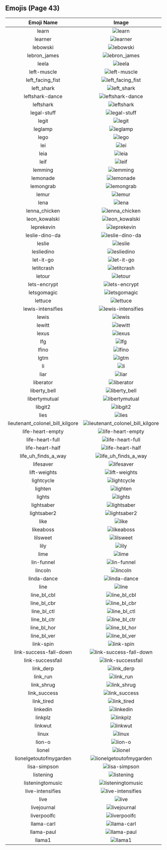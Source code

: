 
  ## Emojis (Page 43)
  |Emoji Name|Image|
  | :-: | :-: |
  |learn| ![learn](/emojis/hashicorp/learn.png)|
  |learner| ![learner](/emojis/hashicorp/learner.png)|
  |lebowski| ![lebowski](/emojis/hashicorp/lebowski.png)|
  |lebron_james| ![lebron_james](/emojis/hashicorp/lebron_james.png)|
  |leela| ![leela](/emojis/hashicorp/leela.png)|
  |left-muscle| ![left-muscle](/emojis/hashicorp/left-muscle.png)|
  |left_facing_fist| ![left_facing_fist](/emojis/hashicorp/left_facing_fist.png)|
  |left_shark| ![left_shark](/emojis/hashicorp/left_shark.gif)|
  |leftshark-dance| ![leftshark-dance](/emojis/hashicorp/leftshark-dance.gif)|
  |leftshark| ![leftshark](/emojis/hashicorp/leftshark.png)|
  |legal-stuff| ![legal-stuff](/emojis/hashicorp/legal-stuff.jpg)|
  |legit| ![legit](/emojis/hashicorp/legit.png)|
  |leglamp| ![leglamp](/emojis/hashicorp/leglamp.jpg)|
  |lego| ![lego](/emojis/hashicorp/lego.png)|
  |lei| ![lei](/emojis/hashicorp/lei.jpg)|
  |leia| ![leia](/emojis/hashicorp/leia.png)|
  |leif| ![leif](/emojis/hashicorp/leif.png)|
  |lemming| ![lemming](/emojis/hashicorp/lemming.gif)|
  |lemonade| ![lemonade](/emojis/hashicorp/lemonade.png)|
  |lemongrab| ![lemongrab](/emojis/hashicorp/lemongrab.jpg)|
  |lemur| ![lemur](/emojis/hashicorp/lemur.png)|
  |lena| ![lena](/emojis/hashicorp/lena.jpg)|
  |lenna_chicken| ![lenna_chicken](/emojis/hashicorp/lenna_chicken.gif)|
  |leon_kowalski| ![leon_kowalski](/emojis/hashicorp/leon_kowalski.png)|
  |leprekevin| ![leprekevin](/emojis/hashicorp/leprekevin.png)|
  |leslie-dino-da| ![leslie-dino-da](/emojis/hashicorp/leslie-dino-da.png)|
  |leslie| ![leslie](/emojis/hashicorp/leslie.png)|
  |lesliedino| ![lesliedino](/emojis/hashicorp/lesliedino.jpg)|
  |let-it-go| ![let-it-go](/emojis/hashicorp/let-it-go.gif)|
  |letitcrash| ![letitcrash](/emojis/hashicorp/letitcrash.png)|
  |letour| ![letour](/emojis/hashicorp/letour.png)|
  |lets-encrypt| ![lets-encrypt](/emojis/hashicorp/lets-encrypt.png)|
  |letsgomagic| ![letsgomagic](/emojis/hashicorp/letsgomagic.jpg)|
  |lettuce| ![lettuce](/emojis/hashicorp/lettuce.jpg)|
  |lewis-intensifies| ![lewis-intensifies](/emojis/hashicorp/lewis-intensifies.gif)|
  |lewis| ![lewis](/emojis/hashicorp/lewis.gif)|
  |lewitt| ![lewitt](/emojis/hashicorp/lewitt.jpg)|
  |lexus| ![lexus](/emojis/hashicorp/lexus.png)|
  |lfg| ![lfg](/emojis/hashicorp/lfg.jpg)|
  |lfino| ![lfino](/emojis/hashicorp/lfino.png)|
  |lgtm| ![lgtm](/emojis/hashicorp/lgtm.png)|
  |li| ![li](/emojis/hashicorp/li.png)|
  |liar| ![liar](/emojis/hashicorp/liar.png)|
  |liberator| ![liberator](/emojis/hashicorp/liberator.png)|
  |liberty_bell| ![liberty_bell](/emojis/hashicorp/liberty_bell.jpg)|
  |libertymutual| ![libertymutual](/emojis/hashicorp/libertymutual.png)|
  |libgit2| ![libgit2](/emojis/hashicorp/libgit2.png)|
  |lies| ![lies](/emojis/hashicorp/lies.jpg)|
  |lieutenant_colonel_bill_kilgore| ![lieutenant_colonel_bill_kilgore](/emojis/hashicorp/lieutenant_colonel_bill_kilgore.png)|
  |life-heart-empty| ![life-heart-empty](/emojis/hashicorp/life-heart-empty.png)|
  |life-heart-full| ![life-heart-full](/emojis/hashicorp/life-heart-full.png)|
  |life-heart-half| ![life-heart-half](/emojis/hashicorp/life-heart-half.png)|
  |life_uh_finds_a_way| ![life_uh_finds_a_way](/emojis/hashicorp/life_uh_finds_a_way.gif)|
  |lifesaver| ![lifesaver](/emojis/hashicorp/lifesaver.png)|
  |lift-weights| ![lift-weights](/emojis/hashicorp/lift-weights.png)|
  |lightcycle| ![lightcycle](/emojis/hashicorp/lightcycle.png)|
  |lighten| ![lighten](/emojis/hashicorp/lighten.gif)|
  |lights| ![lights](/emojis/hashicorp/lights.jpg)|
  |lightsaber| ![lightsaber](/emojis/hashicorp/lightsaber.png)|
  |lightsaber2| ![lightsaber2](/emojis/hashicorp/lightsaber2.jpg)|
  |like| ![like](/emojis/hashicorp/like.png)|
  |likeaboss| ![likeaboss](/emojis/hashicorp/likeaboss.png)|
  |lilsweet| ![lilsweet](/emojis/hashicorp/lilsweet.jpg)|
  |lily| ![lily](/emojis/hashicorp/lily.jpg)|
  |lime| ![lime](/emojis/hashicorp/lime.jpg)|
  |lin-funnel| ![lin-funnel](/emojis/hashicorp/lin-funnel.png)|
  |lincoln| ![lincoln](/emojis/hashicorp/lincoln.png)|
  |linda-dance| ![linda-dance](/emojis/hashicorp/linda-dance.gif)|
  |line| ![line](/emojis/hashicorp/line.png)|
  |line_bl_cbl| ![line_bl_cbl](/emojis/hashicorp/line_bl_cbl.png)|
  |line_bl_cbr| ![line_bl_cbr](/emojis/hashicorp/line_bl_cbr.png)|
  |line_bl_ctl| ![line_bl_ctl](/emojis/hashicorp/line_bl_ctl.png)|
  |line_bl_ctr| ![line_bl_ctr](/emojis/hashicorp/line_bl_ctr.png)|
  |line_bl_hor| ![line_bl_hor](/emojis/hashicorp/line_bl_hor.png)|
  |line_bl_ver| ![line_bl_ver](/emojis/hashicorp/line_bl_ver.png)|
  |link-spin| ![link-spin](/emojis/hashicorp/link-spin.gif)|
  |link-success-fall-down| ![link-success-fall-down](/emojis/hashicorp/link-success-fall-down.gif)|
  |link-successfail| ![link-successfail](/emojis/hashicorp/link-successfail.gif)|
  |link_derp| ![link_derp](/emojis/hashicorp/link_derp.png)|
  |link_run| ![link_run](/emojis/hashicorp/link_run.gif)|
  |link_shrug| ![link_shrug](/emojis/hashicorp/link_shrug.png)|
  |link_success| ![link_success](/emojis/hashicorp/link_success.png)|
  |link_tired| ![link_tired](/emojis/hashicorp/link_tired.png)|
  |linkedin| ![linkedin](/emojis/hashicorp/linkedin.jpg)|
  |linkplz| ![linkplz](/emojis/hashicorp/linkplz.gif)|
  |linkwut| ![linkwut](/emojis/hashicorp/linkwut.gif)|
  |linux| ![linux](/emojis/hashicorp/linux.png)|
  |lion-o| ![lion-o](/emojis/hashicorp/lion-o.png)|
  |lionel| ![lionel](/emojis/hashicorp/lionel.png)|
  |lionelgetoutofmygarden| ![lionelgetoutofmygarden](/emojis/hashicorp/lionelgetoutofmygarden.png)|
  |lisa-simpson| ![lisa-simpson](/emojis/hashicorp/lisa-simpson.png)|
  |listening| ![listening](/emojis/hashicorp/listening.gif)|
  |listeningtomusic| ![listeningtomusic](/emojis/hashicorp/listeningtomusic.jpg)|
  |live-intensifies| ![live-intensifies](/emojis/hashicorp/live-intensifies.gif)|
  |live| ![live](/emojis/hashicorp/live.png)|
  |livejournal| ![livejournal](/emojis/hashicorp/livejournal.png)|
  |liverpoolfc| ![liverpoolfc](/emojis/hashicorp/liverpoolfc.jpg)|
  |llama-carl| ![llama-carl](/emojis/hashicorp/llama-carl.png)|
  |llama-paul| ![llama-paul](/emojis/hashicorp/llama-paul.png)|
  |llama1| ![llama1](/emojis/hashicorp/llama1.jpg)|
  